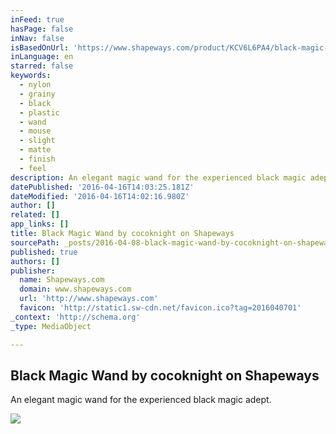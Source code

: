 ```yaml
---
inFeed: true
hasPage: false
inNav: false
isBasedOnUrl: 'https://www.shapeways.com/product/KCV6L6PA4/black-magic-wand?li=shareProduct'
inLanguage: en
starred: false
keywords:
  - nylon
  - grainy
  - black
  - plastic
  - wand
  - mouse
  - slight
  - matte
  - finish
  - feel
description: An elegant magic wand for the experienced black magic adept.
datePublished: '2016-04-16T14:03:25.181Z'
dateModified: '2016-04-16T14:02:16.980Z'
author: []
related: []
app_links: []
title: Black Magic Wand by cocoknight on Shapeways
sourcePath: _posts/2016-04-08-black-magic-wand-by-cocoknight-on-shapeways.md
published: true
authors: []
publisher:
  name: Shapeways.com
  domain: www.shapeways.com
  url: 'http://www.shapeways.com'
  favicon: 'http://static1.sw-cdn.net/favicon.ico?tag=2016040701'
_context: 'http://schema.org'
_type: MediaObject

---
```

<article style=""><h1>Black Magic Wand by cocoknight on Shapeways</h1><p>An elegant magic wand for the experienced black magic adept.</p><img src="https://s3-us-west-2.amazonaws.com/the-grid-img/p/a508448d6a0978aab9f89771b0617384ed0e4221.jpg" /></article>